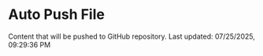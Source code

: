 # Auto Push File

Content that will be pushed to GitHub repository.
Last updated: 07/25/2025, 09:29:36 PM